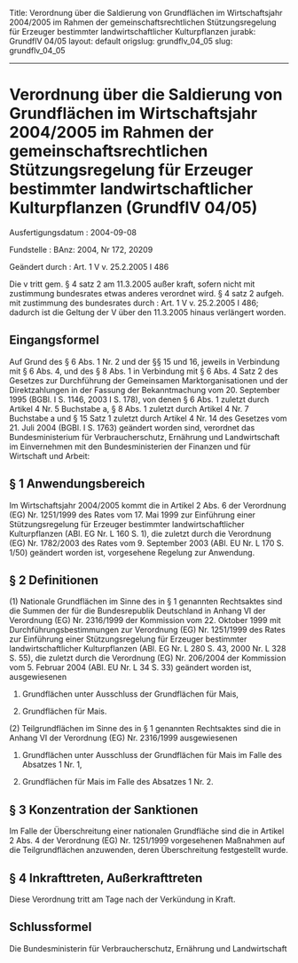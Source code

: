 Title: Verordnung über die Saldierung von Grundflächen im Wirtschaftsjahr 2004/2005
  im Rahmen der gemeinschaftsrechtlichen Stützungsregelung für Erzeuger bestimmter
  landwirtschaftlicher Kulturpflanzen
jurabk: GrundflV 04/05
layout: default
origslug: grundflv_04_05
slug: grundflv_04_05

---

# Verordnung über die Saldierung von Grundflächen im Wirtschaftsjahr 2004/2005 im Rahmen der gemeinschaftsrechtlichen Stützungsregelung für Erzeuger bestimmter landwirtschaftlicher Kulturpflanzen (GrundflV 04/05)

Ausfertigungsdatum
:   2004-09-08

Fundstelle
:   BAnz: 2004, Nr 172, 20209

Geändert durch
:   Art. 1 V v. 25.2.2005 I 486

Die v tritt gem. § 4 satz 2 am 11.3.2005 außer kraft, sofern nicht mit zustimmung bundesrates etwas anderes verordnet wird. § 4 satz 2 aufgeh. mit zustimmung des bundesrates durch
:   Art. 1 V v. 25.2.2005 I 486; dadurch ist die Geltung der V über den 11.3.2005 hinaus verlängert worden.


## Eingangsformel

Auf Grund des § 6 Abs. 1 Nr. 2 und der §§ 15 und 16, jeweils in
Verbindung mit § 6 Abs. 4, und des § 8 Abs. 1 in Verbindung mit § 6
Abs. 4 Satz 2 des Gesetzes zur Durchführung der Gemeinsamen
Marktorganisationen und der Direktzahlungen in der Fassung der
Bekanntmachung vom 20. September 1995 (BGBl. I S. 1146, 2003 I S.
178), von denen § 6 Abs. 1 zuletzt durch Artikel 4 Nr. 5 Buchstabe a,
§ 8 Abs. 1 zuletzt durch Artikel 4 Nr. 7 Buchstabe a und § 15 Satz 1
zuletzt durch Artikel 4 Nr. 14 des Gesetzes vom 21. Juli 2004 (BGBl. I
S. 1763) geändert worden sind, verordnet das Bundesministerium für
Verbraucherschutz, Ernährung und Landwirtschaft im Einvernehmen mit
den Bundesministerien der Finanzen und für Wirtschaft und Arbeit:


## § 1 Anwendungsbereich

Im Wirtschaftsjahr 2004/2005 kommt die in Artikel 2 Abs. 6 der
Verordnung (EG) Nr. 1251/1999 des Rates vom 17. Mai 1999 zur
Einführung einer Stützungsregelung für Erzeuger bestimmter
landwirtschaftlicher Kulturpflanzen (ABl. EG Nr. L 160 S. 1), die
zuletzt durch die Verordnung (EG) Nr. 1782/2003 des Rates vom 9.
September 2003 (ABl. EU Nr. L 170 S. 1/50) geändert worden ist,
vorgesehene Regelung zur Anwendung.


## § 2 Definitionen

(1) Nationale Grundflächen im Sinne des in § 1 genannten Rechtsaktes
sind die Summen der für die Bundesrepublik Deutschland in Anhang VI
der Verordnung (EG) Nr. 2316/1999 der Kommission vom 22. Oktober 1999
mit Durchführungsbestimmungen zur Verordnung (EG) Nr. 1251/1999 des
Rates zur Einführung einer Stützungsregelung für Erzeuger bestimmter
landwirtschaftlicher Kulturpflanzen (ABl. EG Nr. L 280 S. 43, 2000 Nr.
L 328 S. 55), die zuletzt durch die Verordnung (EG) Nr. 206/2004 der
Kommission vom 5. Februar 2004 (ABl. EU Nr. L 34 S. 33) geändert
worden ist, ausgewiesenen

1.  Grundflächen unter Ausschluss der Grundflächen für Mais,


2.  Grundflächen für Mais.




(2) Teilgrundflächen im Sinne des in § 1 genannten Rechtsaktes sind
die in Anhang VI der Verordnung (EG) Nr. 2316/1999 ausgewiesenen

1.  Grundflächen unter Ausschluss der Grundflächen für Mais im Falle des
    Absatzes 1 Nr. 1,


2.  Grundflächen für Mais im Falle des Absatzes 1 Nr. 2.





## § 3 Konzentration der Sanktionen

Im Falle der Überschreitung einer nationalen Grundfläche sind die in
Artikel 2 Abs. 4 der Verordnung (EG) Nr. 1251/1999 vorgesehenen
Maßnahmen auf die Teilgrundflächen anzuwenden, deren Überschreitung
festgestellt wurde.


## § 4 Inkrafttreten, Außerkrafttreten

Diese Verordnung tritt am Tage nach der Verkündung in Kraft.


## Schlussformel

Die Bundesministerin für Verbraucherschutz, Ernährung und
Landwirtschaft


